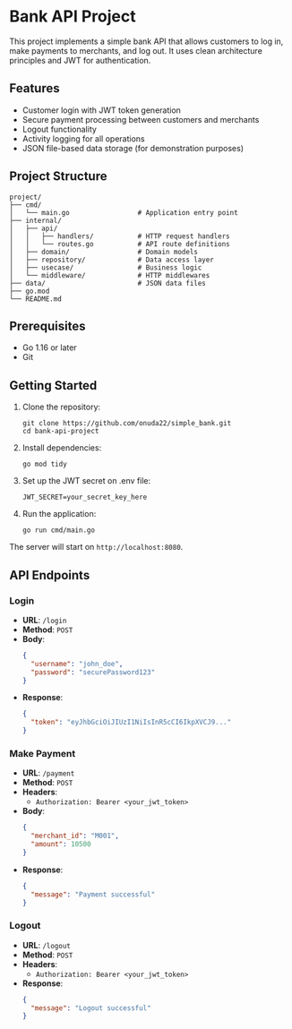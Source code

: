 # Bank API Project

This project implements a simple bank API that allows customers to log in, make payments to merchants, and log out. It uses clean architecture principles and JWT for authentication.

## Features

- Customer login with JWT token generation
- Secure payment processing between customers and merchants
- Logout functionality
- Activity logging for all operations
- JSON file-based data storage (for demonstration purposes)

## Project Structure

```
project/
├── cmd/
│   └── main.go                 # Application entry point
├── internal/
│   ├── api/
│   │   ├── handlers/           # HTTP request handlers
│   │   └── routes.go           # API route definitions
│   ├── domain/                 # Domain models
│   ├── repository/             # Data access layer
│   ├── usecase/                # Business logic
│   └── middleware/             # HTTP middlewares
├── data/                       # JSON data files
├── go.mod
└── README.md
```

## Prerequisites

- Go 1.16 or later
- Git

## Getting Started

1. Clone the repository:

   ```
   git clone https://github.com/onuda22/simple_bank.git
   cd bank-api-project
   ```

2. Install dependencies:

   ```
   go mod tidy
   ```

3. Set up the JWT secret on .env file:

   ```
   JWT_SECRET=your_secret_key_here
   ```

4. Run the application:
   ```
   go run cmd/main.go
   ```

The server will start on `http://localhost:8080`.

## API Endpoints

### Login

- **URL**: `/login`
- **Method**: `POST`
- **Body**:
  ```json
  {
    "username": "john_doe",
    "password": "securePassword123"
  }
  ```
- **Response**:
  ```json
  {
    "token": "eyJhbGciOiJIUzI1NiIsInR5cCI6IkpXVCJ9..."
  }
  ```

### Make Payment

- **URL**: `/payment`
- **Method**: `POST`
- **Headers**:
  - `Authorization: Bearer <your_jwt_token>`
- **Body**:
  ```json
  {
    "merchant_id": "M001",
    "amount": 10500
  }
  ```
- **Response**:
  ```json
  {
    "message": "Payment successful"
  }
  ```

### Logout

- **URL**: `/logout`
- **Method**: `POST`
- **Headers**:
  - `Authorization: Bearer <your_jwt_token>`
- **Response**:
  ```json
  {
    "message": "Logout successful"
  }
  ```
